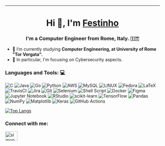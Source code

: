 <hr>
<h1 align="center">Hi 👋, I'm <a href="https://github.com/simonefesta">Festinho <a></h1>
<h3 align="center">I'm a Computer Engineer from Rome, Italy. 🇮🇹</h3>

- 🌱 I’m currently studying **Computer Engineering, at University of Rome "Tor Vergata".**
- 🔭 In particular, I'm focusing on Cybersecurity aspects.
 



<h3 align="left">Languages and Tools: 💻</h3>
 
![C](https://img.shields.io/badge/c-%2300599C.svg?style=for-the-badge&logo=c&logoColor=white) 
![Java](https://img.shields.io/badge/java-%23ED8B00.svg?style=for-the-badge&logo=java&logoColor=white) 
![Go](https://img.shields.io/badge/go-%2300ADD8.svg?style=for-the-badge&logo=go&logoColor=white)
![Python](https://img.shields.io/badge/python-3670A0?style=for-the-badge&logo=python&logoColor=ffdd54)
![AWS](https://img.shields.io/badge/AWS-%23FF9900.svg?style=for-the-badge&logo=amazon-aws&logoColor=white)
![MySQL](https://img.shields.io/badge/mysql-%2300f.svg?style=for-the-badge&logo=mysql&logoColor=white) 
![LINUX](https://img.shields.io/badge/Linux-FCC624?style=for-the-badge&logo=linux&logoColor=black) 
![Fedora](https://img.shields.io/badge/Fedora-294172?style=for-the-badge&logo=fedora&logoColor=white)
![LaTeX](https://img.shields.io/badge/latex-%23008080.svg?style=for-the-badge&logo=latex&logoColor=white)
![TravisCI](https://img.shields.io/badge/travis%20ci-%232B2F33.svg?style=for-the-badge&logo=travis&logoColor=white)
![Jira](https://img.shields.io/badge/jira-%230A0FFF.svg?style=for-the-badge&logo=jira&logoColor=white)
![Git](https://img.shields.io/badge/git-%23F05033.svg?style=for-the-badge&logo=git&logoColor=white)
![Selenium](https://img.shields.io/badge/-selenium-%43B02A?style=for-the-badge&logo=selenium&logoColor=white) 
![Shell Script](https://img.shields.io/badge/shell_script-%23121011.svg?style=for-the-badge&logo=gnu-bash&logoColor=white)
![Docker](https://img.shields.io/badge/docker-%230db7ed.svg?style=for-the-badge&logo=docker&logoColor=white) 
![Figma](https://img.shields.io/badge/figma-%23F24E1E.svg?style=for-the-badge&logo=figma&logoColor=white)
![Jupyter Notebook](https://img.shields.io/badge/jupyter-%23FA0F00.svg?style=for-the-badge&logo=jupyter&logoColor=white)
![RStudio](https://img.shields.io/badge/RStudio-4285F4?style=for-the-badge&logo=rstudio&logoColor=white)
![scikit-learn](https://img.shields.io/badge/scikit--learn-%23F7931E.svg?style=for-the-badge&logo=scikit-learn&logoColor=white)
![TensorFlow](https://img.shields.io/badge/TensorFlow-%23FF6F00.svg?style=for-the-badge&logo=TensorFlow&logoColor=white)
![Pandas](https://img.shields.io/badge/pandas-%23150458.svg?style=for-the-badge&logo=pandas&logoColor=white)
![NumPy](https://img.shields.io/badge/numpy-%23013243.svg?style=for-the-badge&logo=numpy&logoColor=white) 
![Matplotlib](https://img.shields.io/badge/Matplotlib-%23ffffff.svg?style=for-the-badge&logo=Matplotlib&logoColor=black)
![Keras](https://img.shields.io/badge/Keras-%23D00000.svg?style=for-the-badge&logo=Keras&logoColor=white)
![GitHub Actions](https://img.shields.io/badge/github%20actions-%232671E5.svg?style=for-the-badge&logo=githubactions&logoColor=white)

[![Top Langs](https://github-readme-stats.vercel.app/api/top-langs/?username=simonefesta&layout=compact&theme=tokyonight&exclude_repo=Netbooks)](https://github.com/anuraghazra/github-readme-stats)

  
  

<h3 align="left">Connect with me:</h3>
<p align="left">
<a href="https://linkedin.com/in/simone-festa-53755a274" target="blank"><img align="center" src="https://raw.githubusercontent.com/rahuldkjain/github-profile-readme-generator/master/src/images/icons/Social/linked-in-alt.svg" alt="simone-festa-53755a274" height="30" width="40" /></a>
</p>
 
[](#https://github.com/Ileriayo/markdown-badges)
[](#https://rahuldkjain.github.io/gh-profile-readme-generator/)

